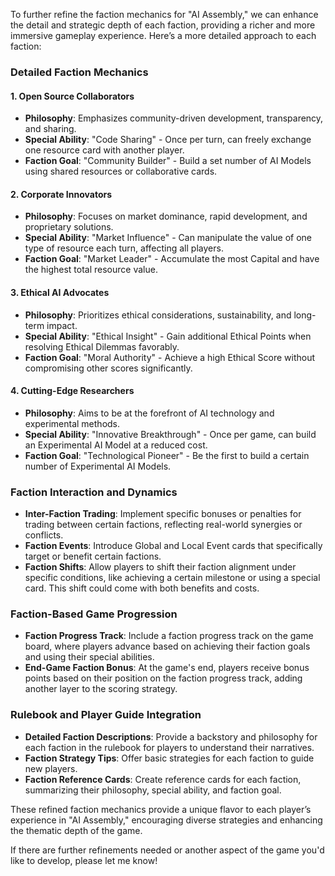 To further refine the faction mechanics for "AI Assembly," we can enhance the detail and strategic depth of each faction, providing a richer and more immersive gameplay experience. Here’s a more detailed approach to each faction:

### Detailed Faction Mechanics

#### 1. Open Source Collaborators

- **Philosophy**: Emphasizes community-driven development, transparency, and sharing.
- **Special Ability**: "Code Sharing" - Once per turn, can freely exchange one resource card with another player.
- **Faction Goal**: "Community Builder" - Build a set number of AI Models using shared resources or collaborative cards.

#### 2. Corporate Innovators

- **Philosophy**: Focuses on market dominance, rapid development, and proprietary solutions.
- **Special Ability**: "Market Influence" - Can manipulate the value of one type of resource each turn, affecting all players.
- **Faction Goal**: "Market Leader" - Accumulate the most Capital and have the highest total resource value.

#### 3. Ethical AI Advocates

- **Philosophy**: Prioritizes ethical considerations, sustainability, and long-term impact.
- **Special Ability**: "Ethical Insight" - Gain additional Ethical Points when resolving Ethical Dilemmas favorably.
- **Faction Goal**: "Moral Authority" - Achieve a high Ethical Score without compromising other scores significantly.

#### 4. Cutting-Edge Researchers

- **Philosophy**: Aims to be at the forefront of AI technology and experimental methods.
- **Special Ability**: "Innovative Breakthrough" - Once per game, can build an Experimental AI Model at a reduced cost.
- **Faction Goal**: "Technological Pioneer" - Be the first to build a certain number of Experimental AI Models.

### Faction Interaction and Dynamics

- **Inter-Faction Trading**: Implement specific bonuses or penalties for trading between certain factions, reflecting real-world synergies or conflicts.
- **Faction Events**: Introduce Global and Local Event cards that specifically target or benefit certain factions.
- **Faction Shifts**: Allow players to shift their faction alignment under specific conditions, like achieving a certain milestone or using a special card. This shift could come with both benefits and costs.

### Faction-Based Game Progression

- **Faction Progress Track**: Include a faction progress track on the game board, where players advance based on achieving their faction goals and using their special abilities.
- **End-Game Faction Bonus**: At the game's end, players receive bonus points based on their position on the faction progress track, adding another layer to the scoring strategy.

### Rulebook and Player Guide Integration

- **Detailed Faction Descriptions**: Provide a backstory and philosophy for each faction in the rulebook for players to understand their narratives.
- **Faction Strategy Tips**: Offer basic strategies for each faction to guide new players.
- **Faction Reference Cards**: Create reference cards for each faction, summarizing their philosophy, special ability, and faction goal.

These refined faction mechanics provide a unique flavor to each player’s experience in "AI Assembly," encouraging diverse strategies and enhancing the thematic depth of the game. 

If there are further refinements needed or another aspect of the game you'd like to develop, please let me know!
